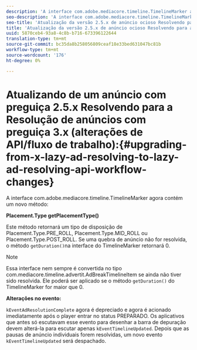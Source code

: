 ```yaml
---
description: 'A interface com.adobe.mediacore.timeline.TimelineMarker agora contém um novo método '
seo-description: 'A interface com.adobe.mediacore.timeline.TimelineMarker agora contém um novo método '
seo-title: 'Atualização da versão 2.5.x de anúncio ocioso Resolvendo para a resolução 3.0.0 de anúncios ociosos (alterações de API/fluxo de trabalho) '
title: 'Atualização da versão 2.5.x de anúncio ocioso Resolvendo para a resolução 3.0.0 de anúncios ociosos (alterações de API/fluxo de trabalho) '
uuid: 5870ceb4-93a8-4c8b-b716-673396122644
translation-type: tm+mt
source-git-commit: bc35da8b258056809ceaf18e33bed631047bc81b
workflow-type: tm+mt
source-wordcount: '176'
ht-degree: 0%

---
```



# Atualizando de um anúncio com preguiça 2.5.x Resolvendo para a Resolução de anúncios com preguiça 3.x (alterações de API/fluxo de trabalho):{#upgrading-from-x-lazy-ad-resolving-to-lazy-ad-resolving-api-workflow-changes}

A interface com.adobe.mediacore.timeline.TimelineMarker agora contém um novo método:

**Placement.Type getPlacementType()**

Este método retornará um tipo de disposição de Placement.Type.PRE_ROLL, Placement.Type.MID_ROLL ou Placement.Type.POST_ROLL. Se uma quebra de anúncio não for resolvida, o método `getDuration()`na interface do TimelineMarker retornará 0.

>[!NOTE]
>
>Essa interface nem sempre é convertida no tipo com.mediacore.timeline.advertit.AdBreakTimelineItem se ainda não tiver sido resolvida. Ele poderá ser aplicado se o método `getDuration()` do TimelineMarker for maior que 0.

**Alterações no evento:**

`kEventAdResolutionComplete` agora é depreciado e agora é acionado imediatamente após o player entrar no status PREPARADO. Os aplicativos que antes só escutavam esse evento para desenhar a barra de depuração devem alterá-la para escutar apenas `kEventTimelineUpdated`. Depois que as pausas de anúncio individuais forem resolvidas, um novo evento `kEventTimelineUpdated` será despachado.
